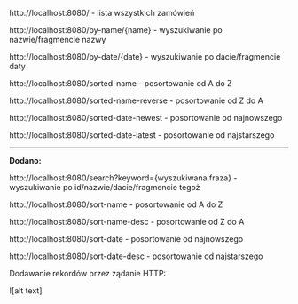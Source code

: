 http://localhost:8080/ - lista wszystkich zamówień


http://localhost:8080/by-name/{name} - wyszukiwanie po nazwie/fragmencie nazwy

http://localhost:8080/by-date/{date} - wyszukiwanie po dacie/fragmencie daty 

http://localhost:8080/sorted-name - posortowanie od A do Z

http://localhost:8080/sorted-name-reverse - posortowanie od Z do A

http://localhost:8080/sorted-date-newest - posortowanie od najnowszego

http://localhost:8080/sorted-date-latest - posortowanie od najstarszego

-----------------
**Dodano:**

http://localhost:8080/search?keyword={wyszukiwana fraza} - wyszukiwanie po id/nazwie/dacie/fragmencie tegoż

http://localhost:8080/sort-name - posortowanie od A do Z

http://localhost:8080/sort-name-desc - posortowanie od Z do A

http://localhost:8080/sort-date - posortowanie od najnowszego

http://localhost:8080/sort-date-desc - posortowanie od najstarszego

Dodawanie rekordów przez żądanie HTTP:

![alt text]
